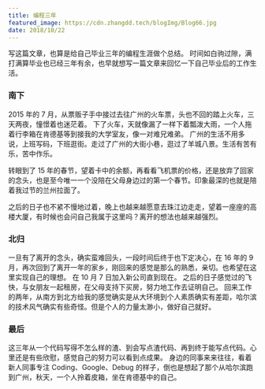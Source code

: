 ```yaml
---
title: 编程三年
featured_image: https://cdn.zhangdd.tech/blogImg/Blog66.jpg
date: 2018/10/22
---
```


写这篇文章，也算是给自己毕业三年的编程生涯做个总结。
时间如白驹过隙，满打满算毕业也已经三年有余，也早就想写一篇文章来回忆一下自己毕业后的工作生活。

### 南下
2015 年的 7 月，从票贩子手中接过去往广州的火车票，头也不回的踏上火车，三天两夜，憧憬着也迷茫着。
下了火车，天就像漏了一样下着瓢泼大雨，一个人拖着行李箱在肯德基等到接我的大学室友，像一对难兄难弟。
广州的生活不用多说，上班写码，下班逛街。走过了广州的大街小巷，逛过了羊城八景。生活有苦有乐，苦中作乐。

转眼到了 15 年的春节，望着卡中的余额，再看看飞机票的价格，还是放弃了回家的念头，也是至今唯一一个没陪在父母身边过的第一个春节。印象最深的也就是陪着我过节的兰州拉面了。

之后的日子也不紧不慢地过着，晚上也越来越愿意去珠江边走走，望着一座座的高楼大厦，有时候也会问自己我属于这里吗？离开的想法也越来越强烈。

### 北归
一旦有了离开的念头，确实蛮难回头，一段时间后终于也下定决心，在 16 年的 9 月，再次回到了离开一年的家乡，刚回来的感觉是那么的熟悉，亲切。也希望在这里实现自己的理想。
在 10 月 7 日加入新公司直到现在。
之后的日子感觉过的飞快，与女朋友一起租房，在父母支持下买房，努力地工作去证明自己。
回来工作的两年，从南方到北方给我的感觉确实是从大环境到个人素质确实有差距，哈尔滨的技术风气确实有些奇怪。但是个人的力量太渺小，做好自己就好。

### 最后
这三年从一个代码写得不怎么样的渣、到会写点渣代码、再到终于能写点代码。心里还是有些欣慰，感觉自己的努力可以看到点成果。
身边的同事来来往往，看着新人同事专注 Coding、Google、Debug 的样子，倒也是想起了那个从哈尔滨跑到广州，秋天，一个人拎着皮箱，坐在肯德基中的自己。